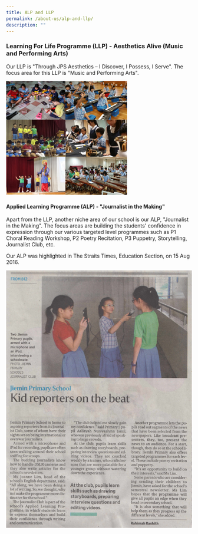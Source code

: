 ```yaml
---
title: ALP and LLP
permalink: /about-us/alp-and-llp/
description: ""
---
```

<h3>Learning For Life Programme (LLP) - Aesthetics Alive (Music and Performing Arts)</h3>

Our LLP is "Through JPS Aesthetics – I Discover, I Possess, I Serve". The focus area for this LLP is "Music and Performing Arts".

<img src="/images/LLP.jpeg" 
     style="width:65%">


<h4>Applied Learning Programme (ALP) - "Journalist in the Making"</h4>

Apart from the LLP, another niche area of our school is our ALP, "Journalist in the Making". The focus areas are building the students' confidence in expression through our various targeted level programmes such as P1 Choral Reading Workshop, P2 Poetry Recitation, P3 Puppetry, Storytelling, Journalist Club, etc.


Our ALP was highlighted in The Straits Times, Education Section, on 15 Aug 2016.


![](/images/JPS_Journalist--Straits-Times-Education-Section---15-Aug-2016.jpeg)